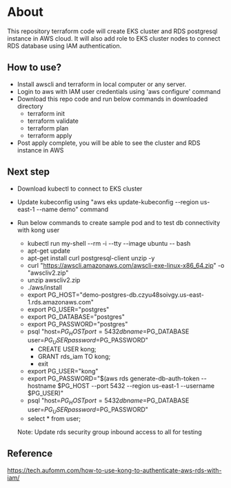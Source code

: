 # About
This repository terraform code will create EKS cluster and RDS postgresql instance in AWS cloud. It will also add role to EKS cluster nodes to connect RDS database using IAM authentication.

## How to use?
- Install awscli and terraform in local computer or any server.
- Login to aws with IAM user credentials using 'aws configure' command
- Download this repo code and run below commands in downloaded directory
	- terraform init
 	- terraform validate
  - terraform plan
  - terraform apply
- Post apply complete, you will be able to see the cluster and RDS instance in AWS

## Next step
- Download kubectl to connect to EKS cluster
- Update kubeconfig using "aws eks update-kubeconfig --region us-east-1 --name demo" command
- Run below commands to create sample pod and to test db connectivity with kong user
	 - kubectl run my-shell --rm -i --tty --image ubuntu -- bash
   - apt-get update
   - apt-get install curl postgresql-client unzip -y
   - curl "https://awscli.amazonaws.com/awscli-exe-linux-x86_64.zip" -o "awscliv2.zip"
   - unzip awscliv2.zip
   - ./aws/install
   - export PG_HOST="demo-postgres-db.czyu48soivgy.us-east-1.rds.amazonaws.com"
   - export PG_USER="postgres"
   - export PG_DATABASE="postgres"
   - export PG_PASSWORD="postgres"
   - psql "host=$PG_HOST port=5432 dbname=$PG_DATABASE user=$PG_USER password=$PG_PASSWORD"
     - CREATE USER kong;
     - GRANT rds_iam TO kong;
     - exit
   - export PG_USER="kong"
   - export PG_PASSWORD="$(aws rds generate-db-auth-token --hostname $PG_HOST --port 5432 --region us-east-1 --username $PG_USER)"
   - psql "host=$PG_HOST port=5432 dbname=$PG_DATABASE user=$PG_USER password=$PG_PASSWORD"
   - select * from user;

	Note: Update rds security group inbound access to all for testing

## Reference
https://tech.aufomm.com/how-to-use-kong-to-authenticate-aws-rds-with-iam/
